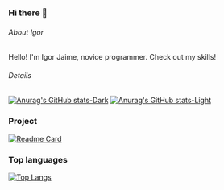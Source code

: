 ### Hi there 👋

###### About Igor
Hello! I'm Igor Jaime, novice programmer. Check out my skills!

###### Details
[![Anurag's GitHub stats-Dark](https://github-readme-stats.vercel.app/api?username=igorjaime09&show_icons=true&theme=dark#gh-dark-mode-only)](https://github.com/anuraghazra/github-readme-stats#gh-dark-mode-only)
[![Anurag's GitHub stats-Light](https://github-readme-stats.vercel.app/api?username=igorjaime09&show_icons=true&theme=default#gh-light-mode-only)](https://github.com/anuraghazra/github-readme-stats#gh-light-mode-only)

### Project
[![Readme Card](https://github-readme-stats.vercel.app/api/pin/?username=igorjaime09&repo=Clone_tiktok&theme=dark)](https://github.com/anuraghazra/github-readme-stats)

### Top languages
[![Top Langs](https://github-readme-stats.vercel.app/api/top-langs/?username=igorjaime09&theme=dark)](https://github.com/anuraghazra/github-readme-stats)
